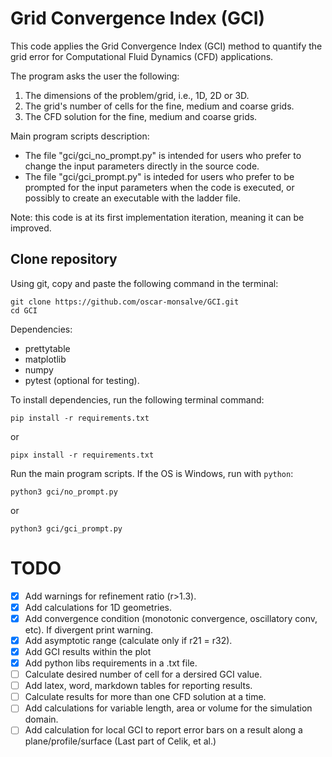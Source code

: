 # Grid Convergence Index (GCI)

This code applies the Grid Convergence Index (GCI) method to quantify the grid error for Computational Fluid Dynamics (CFD) applications.

The program asks the user the following:

1. The dimensions of the problem/grid, i.e., 1D, 2D or 3D.
2. The grid's number of cells for the fine, medium and coarse grids.
3. The CFD solution for the fine, medium and coarse grids.

Main program scripts description:

- The file "gci/gci_no_prompt.py" is intended for users who prefer to change the input parameters directly in the source code.
- The file "gci/gci_prompt.py" is inteded for users who prefer to be prompted for the input parameters when the code is executed,
  or possibly to create an executable with the ladder file.

Note: this code is at its first implementation iteration, meaning it can be improved.

## Clone repository

Using git, copy and paste the following command in the terminal:

```shell
git clone https://github.com/oscar-monsalve/GCI.git
cd GCI
```

Dependencies:

- prettytable
- matplotlib
- numpy
- pytest (optional for testing).

To install dependencies, run the following terminal command:

```shell
pip install -r requirements.txt
```

or

```shell
pipx install -r requirements.txt
```

Run the main program scripts. If the OS is Windows, run with `python`:

```shell
python3 gci/no_prompt.py
```

or

```shell
python3 gci/gci_prompt.py
```


# TODO

- [x] Add warnings for refinement ratio (r>1.3).
- [x] Add calculations for 1D geometries.
- [x] Add convergence condition (monotonic convergence, oscillatory conv, etc). If divergent print warning.
- [x] Add asymptotic range (calculate only if r21 = r32).
- [x] Add GCI results within the plot
- [x] Add python libs requirements in a .txt file.
- [ ] Calculate desired number of cell for a dersired GCI value.
- [ ] Add latex, word, markdown tables for reporting results.
- [ ] Calculate results for more than one CFD solution at a time.
- [ ] Add calculations for variable length, area or volume for the simulation domain.
- [ ] Add calculation for local GCI to report error bars on a result along a plane/profile/surface (Last part of Celik, et al.)

